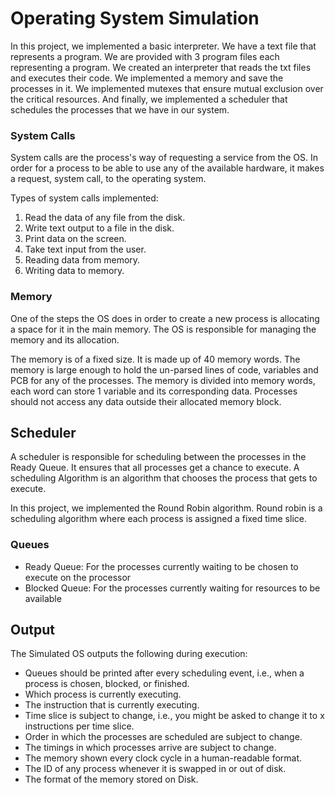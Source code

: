 # Operating System Simulation

In this project, we implemented a basic interpreter. We have a text file that represents a program. We are provided with 3 program files each representing a program. We created an interpreter that reads the txt files and executes their code. We implemented a memory and save the processes in it. We implemented mutexes that ensure mutual exclusion over the critical resources. And finally, we implemented a scheduler that schedules the processes that we have in our system.

### System Calls

System calls are the process's way of requesting a service from the OS. In order for a process to be able to use any of the available hardware, it makes a request, system call, to the operating system.

Types of system calls implemented:
1. Read the data of any file from the disk.
2. Write text output to a file in the disk.
3. Print data on the screen.
4. Take text input from the user.
5. Reading data from memory.
6. Writing data to memory.

### Memory

One of the steps the OS does in order to create a new process is allocating a space for it in the main memory. The OS is responsible for managing the memory and its allocation.

The memory is of a fixed size. It is made up of 40 memory words. The memory is large enough to hold the un-parsed lines of code, variables and PCB for any of the processes. The memory is divided into memory words, each word can store 1 variable and its corresponding data. Processes should not access any data outside their allocated memory block.


## Scheduler

A scheduler is responsible for scheduling between the processes in the Ready Queue. It ensures that all processes get a chance to execute. A scheduling Algorithm is an algorithm that chooses the process that gets to execute.

In this project, we implemented the Round Robin algorithm. Round robin is a scheduling algorithm where each process is assigned a fixed time slice.

### Queues

- Ready Queue: For the processes currently waiting to be chosen to execute on the processor
- Blocked Queue: For the processes currently waiting for resources to be available

## Output

The Simulated OS outputs the following during execution:
- Queues should be printed after every scheduling event, i.e., when a process is chosen, blocked, or finished.
- Which process is currently executing.
- The instruction that is currently executing.
- Time slice is subject to change, i.e., you might be asked to change it to x instructions per time slice.
- Order in which the processes are scheduled are subject to change.
- The timings in which processes arrive are subject to change.
- The memory shown every clock cycle in a human-readable format.
- The ID of any process whenever it is swapped in or out of disk.
- The format of the memory stored on Disk.

